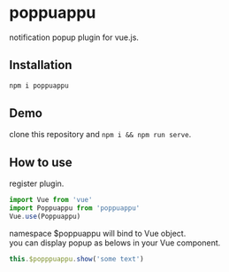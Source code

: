 # poppuappu
notification popup plugin for vue.js.

## Installation
```cmd
npm i poppuappu
```

## Demo
clone this repository and `npm i && npm run serve`.

## How to use
register plugin.
```js
import Vue from 'vue'
import Poppuappu from 'poppuappu'
Vue.use(Poppuappu)
```

namespace $poppuappu will bind to Vue object.  
you can display popup as belows in your Vue component.
```js
this.$popppuappu.show('some text')
```
